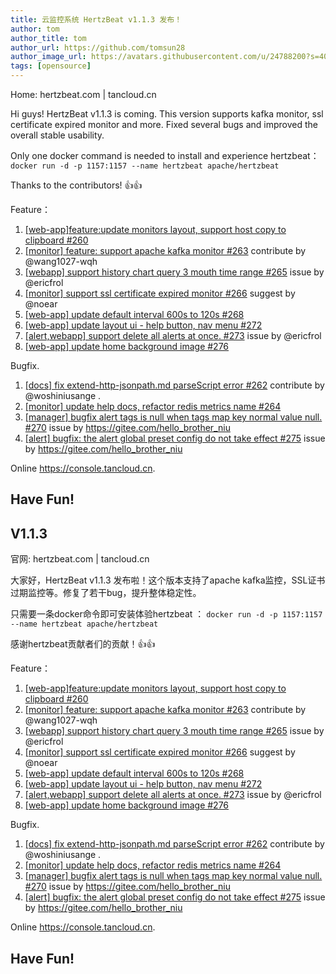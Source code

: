 ```yaml
---
title: 云监控系统 HertzBeat v1.1.3 发布！   
author: tom  
author_title: tom   
author_url: https://github.com/tomsun28  
author_image_url: https://avatars.githubusercontent.com/u/24788200?s=400&v=4  
tags: [opensource]  
---
```


Home: hertzbeat.com | tancloud.cn

Hi guys! HertzBeat v1.1.3 is coming. This version supports kafka monitor, ssl certificate expired monitor and more. Fixed several bugs and improved the overall stable usability.

Only one docker command is needed to install and experience hertzbeat：
`docker run -d -p 1157:1157 --name hertzbeat apache/hertzbeat`

Thanks to the contributors! 👍👍

Feature：

1. [[web-app]feature:update monitors layout, support host copy to clipboard #260](https://github.com/apache/hertzbeat/pull/260)
2. [[monitor] feature: support apache kafka monitor #263](https://github.com/apache/hertzbeat/pull/263) contribute by @wang1027-wqh
3. [[webapp] support history chart query 3 mouth time range #265](https://github.com/apache/hertzbeat/pull/265) issue by @ericfrol
4. [[monitor] support ssl certificate expired monitor #266](https://github.com/apache/hertzbeat/pull/266) suggest by @noear
5.  [[web-app] update default interval 600s to 120s #268](https://github.com/apache/hertzbeat/pull/268)
6.  [[web-app] update layout ui - help button, nav menu #272](https://github.com/apache/hertzbeat/pull/272)
7.  [[alert,webapp] support delete all alerts at once. #273](https://github.com/apache/hertzbeat/pull/273) issue by @ericfrol
8. [[web-app] update home background image #276](https://github.com/apache/hertzbeat/pull/276)

Bugfix.

1. [[docs] fix extend-http-jsonpath.md parseScript error #262](https://github.com/apache/hertzbeat/pull/262) contribute by @woshiniusange    .
2. [[monitor] update help docs, refactor redis metrics name #264](https://github.com/apache/hertzbeat/pull/264)
3. [[manager] bugfix alert tags is null when tags map key normal value null. #270](https://github.com/apache/hertzbeat/pull/270) issue by https://gitee.com/hello_brother_niu
4. [[alert] bugfix: the alert global preset config do not take effect #275](https://github.com/apache/hertzbeat/pull/275) issue by https://gitee.com/hello_brother_niu

Online https://console.tancloud.cn.

Have Fun!
----     

## V1.1.3
官网: hertzbeat.com | tancloud.cn

大家好，HertzBeat v1.1.3 发布啦！这个版本支持了apache kafka监控，SSL证书过期监控等。修复了若干bug，提升整体稳定性。

只需要一条docker命令即可安装体验hertzbeat ：
`docker run -d -p 1157:1157 --name hertzbeat apache/hertzbeat`

感谢hertzbeat贡献者们的贡献！👍👍

Feature：

1. [[web-app]feature:update monitors layout, support host copy to clipboard #260](https://github.com/apache/hertzbeat/pull/260)
2. [[monitor] feature: support apache kafka monitor #263](https://github.com/apache/hertzbeat/pull/263) contribute by @wang1027-wqh
3. [[webapp] support history chart query 3 mouth time range #265](https://github.com/apache/hertzbeat/pull/265) issue by @ericfrol
4. [[monitor] support ssl certificate expired monitor #266](https://github.com/apache/hertzbeat/pull/266) suggest by @noear
5.  [[web-app] update default interval 600s to 120s #268](https://github.com/apache/hertzbeat/pull/268)
6.  [[web-app] update layout ui - help button, nav menu #272](https://github.com/apache/hertzbeat/pull/272)
7.  [[alert,webapp] support delete all alerts at once. #273](https://github.com/apache/hertzbeat/pull/273) issue by @ericfrol
8. [[web-app] update home background image #276](https://github.com/apache/hertzbeat/pull/276)

Bugfix.

1. [[docs] fix extend-http-jsonpath.md parseScript error #262](https://github.com/apache/hertzbeat/pull/262) contribute by @woshiniusange    .
2. [[monitor] update help docs, refactor redis metrics name #264](https://github.com/apache/hertzbeat/pull/264)
3. [[manager] bugfix alert tags is null when tags map key normal value null. #270](https://github.com/apache/hertzbeat/pull/270) issue by https://gitee.com/hello_brother_niu
4. [[alert] bugfix: the alert global preset config do not take effect #275](https://github.com/apache/hertzbeat/pull/275) issue by https://gitee.com/hello_brother_niu

Online https://console.tancloud.cn.


Have Fun!
----     
